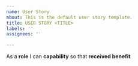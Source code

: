 ```yaml
---
name: User Story
about: This is the default user story template.
title: USER STORY <TITLE>
labels: ''
assignees: ''

---
```


As a **role** I can **capability** so that **received benefit**
